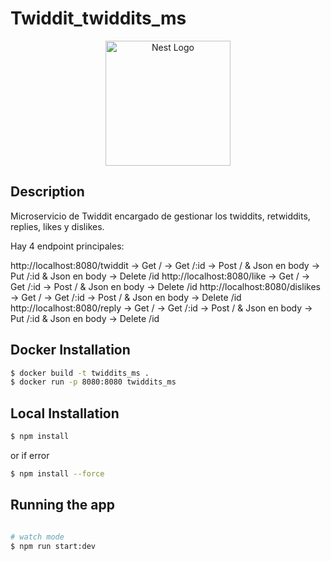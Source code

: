 <h1>Twiddit_twiddits_ms</h1>

<p align="center">
  <a href="http://nestjs.com/" target="blank"><img src="https://nestjs.com/img/logo-small.svg" width="200" alt="Nest Logo" /></a>
</p>

## Description

Microservicio de Twiddit encargado de gestionar los twiddits, retwiddits, replies, likes y dislikes.

Hay 4 endpoint principales:

http://localhost:8080/twiddit
  -> Get     /
  -> Get     /:id 
  -> Post    / & Json en body
  -> Put     /:id & Json en body
  -> Delete  /id
http://localhost:8080/like
  -> Get     /
  -> Get     /:id 
  -> Post    / & Json en body
  -> Delete  /id
http://localhost:8080/dislikes
  -> Get     /
  -> Get     /:id 
  -> Post    / & Json en body
  -> Delete  /id
http://localhost:8080/reply
  -> Get     /
  -> Get     /:id 
  -> Post    / & Json en body
  -> Put     /:id & Json en body
  -> Delete  /id

## Docker Installation

```bash
$ docker build -t twiddits_ms .
$ docker run -p 8080:8080 twiddits_ms 
```

## Local Installation

```bash
$ npm install 
```
or if error
```bash
$ npm install --force
```
## Running the app

```bash

# watch mode
$ npm run start:dev
